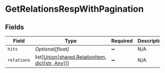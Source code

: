 # GetRelationsRespWithPagination


## Fields

| Field                                                                                           | Type                                                                                            | Required                                                                                        | Description                                                                                     | Example                                                                                         |
| ----------------------------------------------------------------------------------------------- | ----------------------------------------------------------------------------------------------- | ----------------------------------------------------------------------------------------------- | ----------------------------------------------------------------------------------------------- | ----------------------------------------------------------------------------------------------- |
| `hits`                                                                                          | *Optional[float]*                                                                               | :heavy_minus_sign:                                                                              | N/A                                                                                             | 1                                                                                               |
| `relations`                                                                                     | list[[Union[shared.RelationItem, dict[str, Any]]](undefined/models/shared/getrelationsresp.md)] | :heavy_minus_sign:                                                                              | N/A                                                                                             |                                                                                                 |